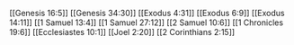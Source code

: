 [[Genesis 16:5]]
[[Genesis 34:30]]
[[Exodus 4:31]]
[[Exodus 6:9]]
[[Exodus 14:11]]
[[1 Samuel 13:4]]
[[1 Samuel 27:12]]
[[2 Samuel 10:6]]
[[1 Chronicles 19:6]]
[[Ecclesiastes 10:1]]
[[Joel 2:20]]
[[2 Corinthians 2:15]]
